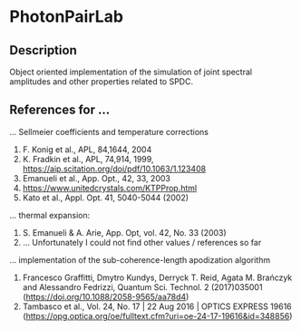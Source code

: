 # PhotonPairLab
## Description
Object oriented implementation of the simulation of joint spectral amplitudes and other properties related to SPDC.

## References for ...
... Sellmeier coefficients and temperature corrections
1. F. Konig et al., APL, 84,1644, 2004
2. K. Fradkin et al., APL, 74,914, 1999, https://aip.scitation.org/doi/pdf/10.1063/1.123408
3. Emanueli et al., App. Opt., 42, 33, 2003
4. https://www.unitedcrystals.com/KTPProp.html
5. Kato et al., Appl. Opt. 41, 5040-5044 (2002) 

... thermal expansion:
1. S. Emanueli & A. Arie, App. Opt, vol. 42, No. 33 (2003)
2. ... Unfortunately I could not find other values / references so far

... implementation of the sub-coherence-length apodization algorithm
1. Francesco Graffitti, Dmytro Kundys, Derryck T. Reid, Agata M. Brańczyk and Alessandro Fedrizzi, Quantum Sci. Technol. 2 (2017)035001 (https://doi.org/10.1088/2058-9565/aa78d4)
2. Tambasco et al., Vol. 24, No. 17 | 22 Aug 2016 | OPTICS EXPRESS 19616 (https://opg.optica.org/oe/fulltext.cfm?uri=oe-24-17-19616&id=348856)

